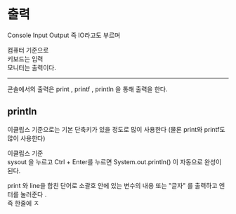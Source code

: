 


# 출력
Console Input Output  즉 IO라고도 부르며 

컴퓨터 기준으로  
키보드는 입력  
모니터는 출력이다.  

---

콘솔에서의 출력은 print , printf , println 을 통해 출력을 한다.

## println
이클립스 기준으로는 기본 단축키가 있을 정도로 많이 사용한다 (물론 print와 printf도 많이 사용한다)  

이클립스 기준  
sysout 을 누르고 Ctrl + Enter를 누르면 System.out.println() 이 자동으로 완성이 된다.

print 와 line을 합친 단어로 소괄호 안에 있는 변수의 내용 또는 "글자" 를 출력하고 엔터를 눌러준다 .  
즉 한줄에 ㅈ



